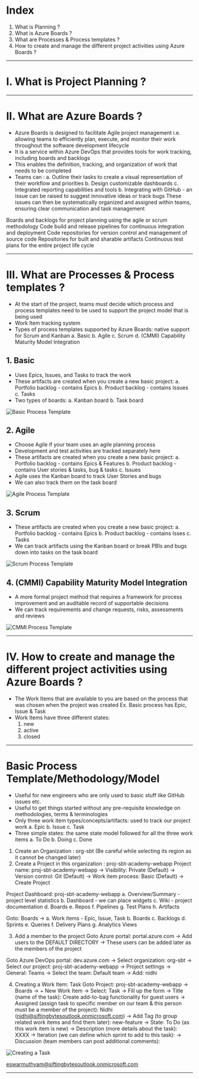 # Index
1. What is Planning ?
2. What is Azure Boards ?
3. What are Processes & Process templates ?
4. How to create and manage the different project activities using Azure Boards ?
------------------------------------------------------------------------------------------------------------------------------------------------------------------------------------------------------------------------------------------------------------------------------------------------------
# I. What is Project Planning ?

------------------------------------------------------------------------------------------------------------------------------------------------------------------------------------------------------------------------------------------------------------------------------------------------------
# II. What are Azure Boards ?
 - Azure Boards is designed to facilitate Agile project management i.e. allowing teams to efficiently plan, execute, and monitor their work throughout the software development lifecycle
 - It is a service within Azure DevOps that provides tools for work tracking, including boards and backlogs
 - This enables the definition, tracking, and organization of work that needs to be completed
 - Teams can :
    a. Outline their tasks to create a visual representation of their workflow and priorities
    b. Design customizable dashboards
    c. Integrated reporting capabilities and tools
    b. Integrating with GitHub - an issue can be raised to suggest innovative ideas or track bugs
       These issues can then be systematically organized and assigned within teams, ensuring clear communication and task management
   


Boards and backlogs for project planning using the agile or scrum methodology
Code build and release pipelines for continuous integration and deployment
Code repositories for version control and management of source code
Repositories for built and sharable artifacts
Continuous test plans for the entire project life cycle

------------------------------------------------------------------------------------------------------------------------------------------------------------------------------------------------------------------------------------------------------------------------------------------------------
# III. What are Processes & Process templates ?
 - At the start of the project, teams must decide which process and process templates need to be used to support the project model that is being used
 - Work Item tracking system 
 - Types of process templates supported by Azure Boards: native support for Scrum and Kanban
    a. Basic
    b. Agile
    c. Scrum
    d. (CMMI) Capability Maturity Model Integration

## 1. Basic 
 - Uses Epics, Issues, and Tasks to track the work
 - These artifacts are created when you create a new basic project:
    a. Portfolio backlog - contains Epics
    b. Product backlog   - contains Issues
    c. Tasks
 - Two types of boards:
    a. Kanban board
    b. Task board

![Basic Process Template](../assets/basic-process-template.png)

## 2. Agile
 - Choose Agile if your team uses an agile planning process
 - Development and test activities are tracked separately here
 - These artifacts are created when you create a new basic project:
    a. Portfolio backlog - contains Epics & Features
    b. Product backlog   - contains User stories & tasks, bug & tasks
    c. Issues 
 - Agile uses the Kanban board to track User Stories and bugs
 - We can also track them on the task board

![Agile Process Template](../assets/agile-process-template.png)

## 3. Scrum
 - These artifacts are created when you create a new basic project:
    a. Portfolio backlog - contains Epics
    b. Product backlog   - contains Isses
    c. Tasks
 - We can track artifacts using the Kanban board or break PBIs and bugs down into tasks on the task board

![Scrum Process Template](../assets/scrum-process-template.png) 

## 4. (CMMI) Capability Maturity Model Integration
 - A more formal project method that requires a framework for process improvement and an auditable record of supportable decisions
 - We can track requirements and change requests, risks, assessments and reviews

![CMMI Process Template](../assets/cmmi-process-template.png) 

------------------------------------------------------------------------------------------------------------------------------------------------------------------------------------------------------------------------------------------------------------------------------------------------------
# IV. How to create and manage the different project activities using Azure Boards ?
 - The Work Items that are available to you are based on the process that was chosen when the project was created
   Ex. Basic process has Epic, Issue & Task
 - Work Items have three different states:
    1. new
    2. active
    3. closed

------------------------------------------------------------------------------------------------------------------------------------------------------------------------------------------------------------------------------------------------------------------------------------------------------
# Basic Process Template/Methodology/Model
 - Useful for new engineers who are only used to basic stuff like GitHub issues etc.
 - Useful to get things started without any pre-requisite knowledge on methodologies, terms & terminologies
 - Only three work item types/concepts/artifacts: used to track our project work
    a. Epic
    b. Issue 
    c. Task
 - Three simple states: the same state model followed for all the three work items
    a. To Do
    b. Doing
    c. Done

   
1. Create an Organization                : org-sbt (Be careful while selecting its region as it cannot be changed later) 
2. Create a Project in this organization : proj-sbt-academy-webapp
Project name: proj-sbt-academy-webapp -> Visibility: Private (Default) -> Version control: Git (Default) -> Work item process: Basic (Default) -> Create Project

Project Dashboard: proj-sbt-academy-webapp
 a. Overview/Summary   - project level statistics 
 b. Dashboard          - we can place widgets
 c. Wiki               - project documentation
 d. Boards
 e. Repos
 f. Pipelines
 g. Test Plans
 h. Artifacts
    
Goto: Boards -> 
 a. Work items  - Epic, Issue, Task
 b. Boards
 c. Backlogs
 d. Sprints
 e. Queries
 f. Delivery Plans
 g. Analytics Views

3. Add a member to the project
Goto Azure portal: portal.azure.com  -> Add users to the DEFAULT DIRECTORY -> These users can be added later as the members of the project

Goto Azure DevOps portal: dev.azure.com -> Select organization: org-sbt -> Select our project: proj-sbt-academy-webapp -> Project settings -> General: Teams -> Select the team: Default team -> Add: nidhi
  
4. Creating a Work Item: Task
Goto Project: proj-sbt-academy-webapp -> Boards -> + New Work Item -> Select: Task
-> Fill up the form
-> Title (name of the task): Create add-to-bag functionality for guest users
-> Assigned (assign task to specific member on our team & this person must be a member of the project): Nidhi (nidhi@siftingbytesoutlook.onmicrosoft.com)
-> Add Tag (to group related work items and find them later): new-feature
-> State: To Do (as this work item is new)
-> Description (more details about the task): XXXX
-> Iteration (we can define which sprint to add to this task):
-> Discussion (team members can post additional comments): 
   
![Creating a Task](../assets/create-work-item-task-one.png)














eswarmuthyam@siftingbytesoutlook.onmicrosoft.com 






















------------------------------------------------------------------------------------------------------------------------------------------------------------------------------------------------------------------------------------------------------------------------------------------------------
